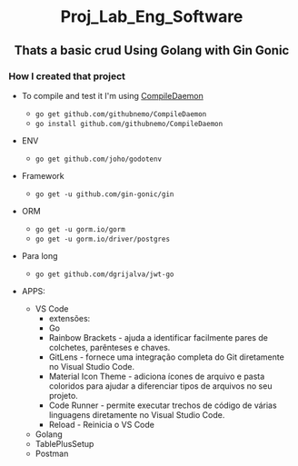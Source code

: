 # <center>**Proj_Lab_Eng_Software**

## <center>**Thats a basic crud Using Golang with Gin Gonic**

### How I created that project
*  To compile and test it I'm using  [CompileDaemon](https://github.com/githubnemo/CompileDaemon)
   * ```go get github.com/githubnemo/CompileDaemon```
   * ```go install github.com/githubnemo/CompileDaemon```
* ENV
  * ```go get github.com/joho/godotenv```
* Framework
  * ```go get -u github.com/gin-gonic/gin```
* ORM
  * ```go get -u gorm.io/gorm```
  * ```go get -u gorm.io/driver/postgres```
* Para long
  * ```go get github.com/dgrijalva/jwt-go```

* APPS:
  * VS Code
    * extensões:
    * Go
    * Rainbow Brackets - ajuda a identificar facilmente pares de colchetes, parênteses e chaves.
    * GitLens - fornece uma integração completa do Git diretamente no Visual Studio Code.
    * Material Icon Theme - adiciona ícones de arquivo e pasta coloridos para ajudar a diferenciar tipos de arquivos no seu projeto.
    * Code Runner - permite executar trechos de código de várias linguagens diretamente no Visual Studio Code.
    * Reload - Reinicia o VS Code
  * Golang
  * TablePlusSetup
  * Postman

